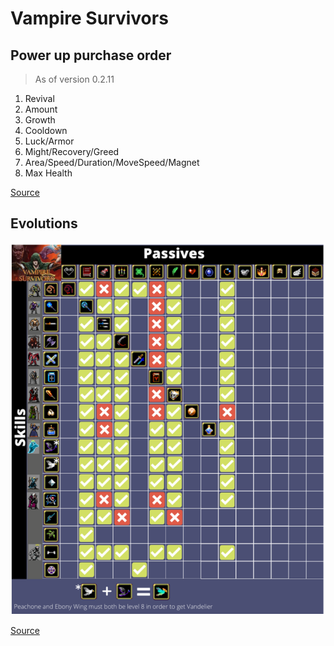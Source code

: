 # Vampire Survivors

## Power up purchase order
> As of version 0.2.11 
1. Revival
2. Amount
3. Growth
4. Cooldown
5. Luck/Armor
6. Might/Recovery/Greed
7. Area/Speed/Duration/MoveSpeed/Magnet
8. Max Health

[Source](https://www.reddit.com/r/VampireSurvivors/comments/snlyit/psa_the_order_you_buy_powerups_matter/)

## Evolutions
![Evolutions](Information/Evolutions.png)

[Source](https://www.reddit.com/r/VampireSurvivors/comments/sm8ddm/updated_infographic_for_patch_0211/)